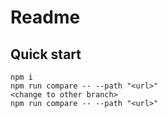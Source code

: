 # Readme

## Quick start

```
npm i
npm run compare -- --path "<url>"
<change to other branch>
npm run compare -- --path "<url>"
```
